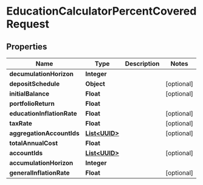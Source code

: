 
# EducationCalculatorPercentCoveredRequest

## Properties
Name | Type | Description | Notes
------------ | ------------- | ------------- | -------------
**decumulationHorizon** | **Integer** |  | 
**depositSchedule** | **Object** |  |  [optional]
**initialBalance** | **Float** |  |  [optional]
**portfolioReturn** | **Float** |  | 
**educationInflationRate** | **Float** |  |  [optional]
**taxRate** | **Float** |  |  [optional]
**aggregationAccountIds** | [**List&lt;UUID&gt;**](UUID.md) |  |  [optional]
**totalAnnualCost** | **Float** |  | 
**accountIds** | [**List&lt;UUID&gt;**](UUID.md) |  |  [optional]
**accumulationHorizon** | **Integer** |  | 
**generalInflationRate** | **Float** |  |  [optional]



